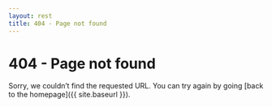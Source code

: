 ```yaml
---
layout: rest
title: 404 - Page not found
---
```

404 - Page not found
====================
Sorry, we couldn’t find the requested URL. You can try again by going [back to the homepage]({{ site.baseurl }}).
